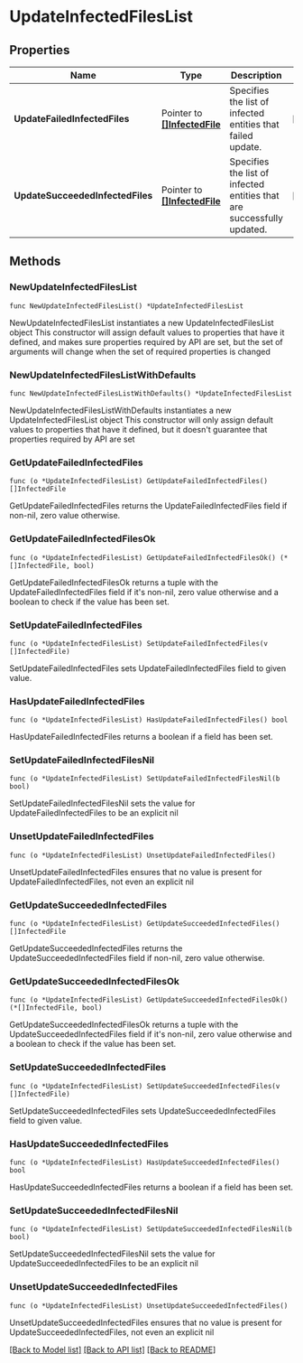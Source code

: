 # UpdateInfectedFilesList

## Properties

Name | Type | Description | Notes
------------ | ------------- | ------------- | -------------
**UpdateFailedInfectedFiles** | Pointer to [**[]InfectedFile**](InfectedFile.md) | Specifies the list of infected entities that failed update. | [optional] 
**UpdateSucceededInfectedFiles** | Pointer to [**[]InfectedFile**](InfectedFile.md) | Specifies the list of infected entities that are successfully updated. | [optional] 

## Methods

### NewUpdateInfectedFilesList

`func NewUpdateInfectedFilesList() *UpdateInfectedFilesList`

NewUpdateInfectedFilesList instantiates a new UpdateInfectedFilesList object
This constructor will assign default values to properties that have it defined,
and makes sure properties required by API are set, but the set of arguments
will change when the set of required properties is changed

### NewUpdateInfectedFilesListWithDefaults

`func NewUpdateInfectedFilesListWithDefaults() *UpdateInfectedFilesList`

NewUpdateInfectedFilesListWithDefaults instantiates a new UpdateInfectedFilesList object
This constructor will only assign default values to properties that have it defined,
but it doesn't guarantee that properties required by API are set

### GetUpdateFailedInfectedFiles

`func (o *UpdateInfectedFilesList) GetUpdateFailedInfectedFiles() []InfectedFile`

GetUpdateFailedInfectedFiles returns the UpdateFailedInfectedFiles field if non-nil, zero value otherwise.

### GetUpdateFailedInfectedFilesOk

`func (o *UpdateInfectedFilesList) GetUpdateFailedInfectedFilesOk() (*[]InfectedFile, bool)`

GetUpdateFailedInfectedFilesOk returns a tuple with the UpdateFailedInfectedFiles field if it's non-nil, zero value otherwise
and a boolean to check if the value has been set.

### SetUpdateFailedInfectedFiles

`func (o *UpdateInfectedFilesList) SetUpdateFailedInfectedFiles(v []InfectedFile)`

SetUpdateFailedInfectedFiles sets UpdateFailedInfectedFiles field to given value.

### HasUpdateFailedInfectedFiles

`func (o *UpdateInfectedFilesList) HasUpdateFailedInfectedFiles() bool`

HasUpdateFailedInfectedFiles returns a boolean if a field has been set.

### SetUpdateFailedInfectedFilesNil

`func (o *UpdateInfectedFilesList) SetUpdateFailedInfectedFilesNil(b bool)`

 SetUpdateFailedInfectedFilesNil sets the value for UpdateFailedInfectedFiles to be an explicit nil

### UnsetUpdateFailedInfectedFiles
`func (o *UpdateInfectedFilesList) UnsetUpdateFailedInfectedFiles()`

UnsetUpdateFailedInfectedFiles ensures that no value is present for UpdateFailedInfectedFiles, not even an explicit nil
### GetUpdateSucceededInfectedFiles

`func (o *UpdateInfectedFilesList) GetUpdateSucceededInfectedFiles() []InfectedFile`

GetUpdateSucceededInfectedFiles returns the UpdateSucceededInfectedFiles field if non-nil, zero value otherwise.

### GetUpdateSucceededInfectedFilesOk

`func (o *UpdateInfectedFilesList) GetUpdateSucceededInfectedFilesOk() (*[]InfectedFile, bool)`

GetUpdateSucceededInfectedFilesOk returns a tuple with the UpdateSucceededInfectedFiles field if it's non-nil, zero value otherwise
and a boolean to check if the value has been set.

### SetUpdateSucceededInfectedFiles

`func (o *UpdateInfectedFilesList) SetUpdateSucceededInfectedFiles(v []InfectedFile)`

SetUpdateSucceededInfectedFiles sets UpdateSucceededInfectedFiles field to given value.

### HasUpdateSucceededInfectedFiles

`func (o *UpdateInfectedFilesList) HasUpdateSucceededInfectedFiles() bool`

HasUpdateSucceededInfectedFiles returns a boolean if a field has been set.

### SetUpdateSucceededInfectedFilesNil

`func (o *UpdateInfectedFilesList) SetUpdateSucceededInfectedFilesNil(b bool)`

 SetUpdateSucceededInfectedFilesNil sets the value for UpdateSucceededInfectedFiles to be an explicit nil

### UnsetUpdateSucceededInfectedFiles
`func (o *UpdateInfectedFilesList) UnsetUpdateSucceededInfectedFiles()`

UnsetUpdateSucceededInfectedFiles ensures that no value is present for UpdateSucceededInfectedFiles, not even an explicit nil

[[Back to Model list]](../README.md#documentation-for-models) [[Back to API list]](../README.md#documentation-for-api-endpoints) [[Back to README]](../README.md)



